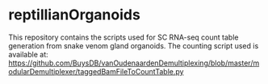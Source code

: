 # reptillianOrganoids

This repository contains the scripts used for SC RNA-seq count table generation from snake venom gland organoids.
The counting script used is available at: https://github.com/BuysDB/vanOudenaardenDemultiplexing/blob/master/modularDemultiplexer/taggedBamFileToCountTable.py

